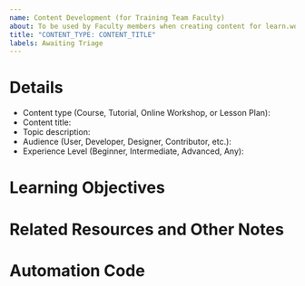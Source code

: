 ```yaml
---
name: Content Development (for Training Team Faculty)
about: To be used by Faculty members when creating content for learn.wordpress.org
title: "CONTENT_TYPE: CONTENT_TITLE"
labels: Awaiting Triage
---
```


# Details

- Content type (Course, Tutorial, Online Workshop, or Lesson Plan):
- Content title: 
- Topic description: 
- Audience (User, Developer, Designer, Contributor, etc.):
- Experience Level (Beginner, Intermediate, Advanced, Any):

# Learning Objectives
<!--
What will the learner be able to do as a result of this content?
-->

# Related Resources and Other Notes


# Automation Code
<!-- 
Enter a slash (/) plus one of the following words to add a new comment with the relevant development checklist. (Like /example)
tutorial, online-workshop, lesson-plan, course
-->

